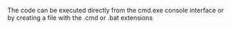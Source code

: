 The code can be executed directly from the cmd.exe console interface or by creating a file with the .cmd or .bat extensions